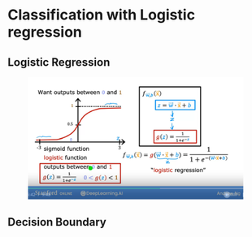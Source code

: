 # Classification with Logistic regression

## Logistic Regression

<figure><img src="../.gitbook/assets/image (6).png" alt=""><figcaption></figcaption></figure>

## Decision Boundary

